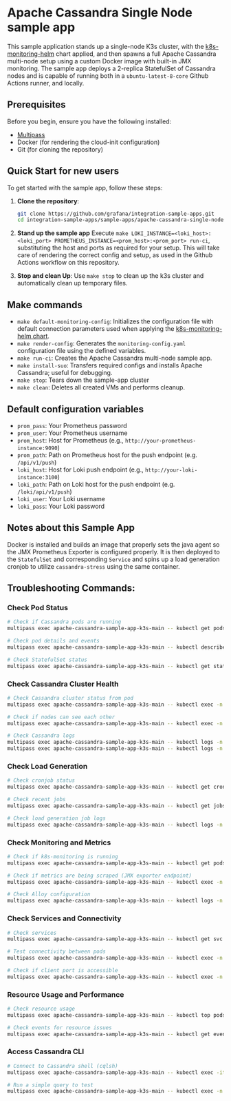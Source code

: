 # Apache Cassandra Single Node sample app

This sample application stands up a single-node K3s cluster, with the [k8s-monitoring-helm](https://github.com/grafana/k8s-monitoring-helm) chart applied, and then spawns a full Apache Cassandra multi-node setup using a custom Docker image with built-in JMX monitoring. The sample app deploys a 2-replica StatefulSet of Cassandra nodes and is capable of running both in a `ubuntu-latest-8-core` Github Actions runner, and locally.

## Prerequisites

Before you begin, ensure you have the following installed:

- [Multipass](https://multipass.run/)
- Docker (for rendering the cloud-init configuration)
- Git (for cloning the repository)

## Quick Start for new users

To get started with the sample app, follow these steps:

1. **Clone the repository**: 
   ```sh
   git clone https://github.com/grafana/integration-sample-apps.git
   cd integration-sample-apps/sample-apps/apache-cassandra-single-node
   ```

2. **Stand up the sample app**
   Execute `make LOKI_INSTANCE=<loki_host>:<loki_port> PROMETHEUS_INSTANCE=<prom_host>:<prom_port> run-ci`, substituting the host and ports as required for your setup.
   This will take care of rendering the correct config and setup, as used in the Github Actions workflow on this repository.

6. **Stop and clean Up**: 
   Use `make stop` to clean up the k3s cluster and automatically clean up temporary files.

## Make commands

- `make default-monitoring-config`: Initializes the configuration file with default connection parameters used when applying the [k8s-monitoring-helm chart](https://github.com/grafana/k8s-monitoring-helm).
- `make render-config`: Generates the `monitoring-config.yaml` configuration file using the defined variables.
- `make run-ci`: Creates the Apache Cassandra multi-node sample app.
- `make install-suo`: Transfers required configs and installs Apache Cassandra; useful for debugging.
- `make stop`: Tears down the sample-app cluster
- `make clean`: Deletes all created VMs and performs cleanup.

## Default configuration variables

- `prom_pass`: Your Prometheus password
- `prom_user`: Your Prometheus username
- `prom_host`: Host for Prometheus (e.g., `http://your-prometheus-instance:9090`)
- `prom_path`: Path on Prometheus host for the push endpoint (e.g. `/api/v1/push`)
- `loki_host`: Host for Loki push endpoint (e.g., `http://your-loki-instance:3100`)
- `loki_path`: Path on Loki host for the push endpoint (e.g. `/loki/api/v1/push`)
- `loki_user`: Your Loki username
- `loki_pass`: Your Loki password



## Notes about this Sample App

Docker is installed and builds an image that properly sets the java agent so the JMX Prometheus Exporter is configured properly. It is then deployed to the `StatefulSet` and corresponding `Service` and spins up a load generation cronjob to utilize `cassandra-stress` using the same container.


## Troubleshooting Commands:

### Check Pod Status
```bash
# Check if Cassandra pods are running
multipass exec apache-cassandra-sample-app-k3s-main -- kubectl get pods -n apache-cassandra

# Check pod details and events
multipass exec apache-cassandra-sample-app-k3s-main -- kubectl describe pods -n apache-cassandra

# Check StatefulSet status
multipass exec apache-cassandra-sample-app-k3s-main -- kubectl get statefulset -n apache-cassandra
```

### Check Cassandra Cluster Health
```bash
# Check Cassandra cluster status from pod
multipass exec apache-cassandra-sample-app-k3s-main -- kubectl exec -n cassandra cassandra-0 -- nodetool status

# Check if nodes can see each other
multipass exec apache-cassandra-sample-app-k3s-main -- kubectl exec -n cassandra cassandra-0 -- nodetool ring

# Check Cassandra logs
multipass exec apache-cassandra-sample-app-k3s-main -- kubectl logs -n cassandra cassandra-0 -f
multipass exec apache-cassandra-sample-app-k3s-main -- kubectl logs -n cassandra cassandra-1 -f
```

### Check Load Generation
```bash
# Check cronjob status
multipass exec apache-cassandra-sample-app-k3s-main -- kubectl get cronjobs -n cassandra

# Check recent jobs
multipass exec apache-cassandra-sample-app-k3s-main -- kubectl get jobs -n cassandra

# Check load generation job logs
multipass exec apache-cassandra-sample-app-k3s-main -- kubectl logs -n cassandra -l job-name=apache-cassandra-loadgen
```

### Check Monitoring and Metrics
```bash
# Check if k8s-monitoring is running
multipass exec apache-cassandra-sample-app-k3s-main -- kubectl get pods -n monitoring

# Check if metrics are being scraped (JMX exporter endpoint)
multipass exec apache-cassandra-sample-app-k3s-main -- kubectl exec -n cassandra cassandra-0 -- curl -s localhost:9145/metrics | head -20

# Check Alloy configuration
multipass exec apache-cassandra-sample-app-k3s-main -- kubectl logs -n monitoring -l app.kubernetes.io/name=alloy
```

### Check Services and Connectivity
```bash
# Check services
multipass exec apache-cassandra-sample-app-k3s-main -- kubectl get svc -n cassandra

# Test connectivity between pods
multipass exec apache-cassandra-sample-app-k3s-main -- kubectl exec -n cassandra cassandra-0 -- nc -zv cassandra-1.cassandra.cassandra.svc.cluster.local 7000

# Check if client port is accessible
multipass exec apache-cassandra-sample-app-k3s-main -- kubectl exec -n cassandra cassandra-0 -- nc -zv localhost 9042
```

### Resource Usage and Performance
```bash
# Check resource usage
multipass exec apache-cassandra-sample-app-k3s-main -- kubectl top pods -n cassandra

# Check events for resource issues
multipass exec apache-cassandra-sample-app-k3s-main -- kubectl get events -n cassandra --sort-by='.lastTimestamp'
```

### Access Cassandra CLI
```bash
# Connect to Cassandra shell (cqlsh)
multipass exec apache-cassandra-sample-app-k3s-main -- kubectl exec -it -n cassandra cassandra-0 -- cqlsh

# Run a simple query to test
multipass exec apache-cassandra-sample-app-k3s-main -- kubectl exec -n cassandra cassandra-0 -- cqlsh -e "DESCRIBE KEYSPACES;"
```
